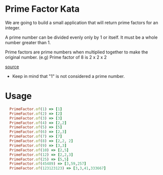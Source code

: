 Prime Factor Kata
=============

We are going to build a small application that will
return prime factors for an integer.

A prime number can be divided evenly only by 1 or itself.
It must be a whole number greater than 1.

Prime factors are prime numbers when multiplied together to make the
original number. (e.g) Prime factor of 8 is 2 x 2 x 2

[source](http://www.mathsisfun.com/prime-factorization.html)

* Keep in mind that "1" is not considered a prime number.

Usage
=====

```ruby
  PrimeFactor.of(1) => [1]
  PrimeFactor.of(2) => [2]
  PrimeFactor.of(3) => [3]
  PrimeFactor.of(4) => [2,2]
  PrimeFactor.of(5) => [5]
  PrimeFactor.of(6) => [2,3]
  PrimeFactor.of(7) => [7]
  PrimeFactor.of(8) => [2,2, 2]
  PrimeFactor.of(9) => [3,3]
  PrimeFactor.of(10) => [2,5]
  PrimeFactor.of(12) => [2,2,3]
  PrimeFactor.of(25) => [5,5]
  PrimeFactor.of(45489) => [3,59,257]
  PrimeFactor.of(123123123) => [3,3,41,333667]

```


